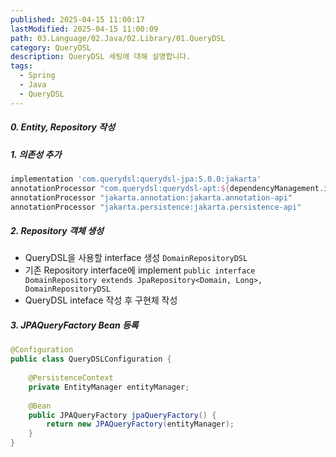 ```yaml
---
published: 2025-04-15 11:00:17
lastModified: 2025-04-15 11:00:09
path: 03.Language/02.Java/02.Library/01.QueryDSL
category: QueryDSL
description: QueryDSL 세팅에 대해 설명합니다.
tags:
  - Spring
  - Java
  - QueryDSL
---
```

##### 0. Entity, Repository 작성
##### 1. 의존성 추가
```build.gradle
implementation 'com.querydsl:querydsl-jpa:5.0.0:jakarta'  
annotationProcessor "com.querydsl:querydsl-apt:${dependencyManagement.importedProperties['querydsl.version']}:jakarta"  
annotationProcessor "jakarta.annotation:jakarta.annotation-api"  
annotationProcessor "jakarta.persistence:jakarta.persistence-api"
```
##### 2. Repository 객체 생성
- QueryDSL을 사용할 interface 생성 `DomainRepositoryDSL`
- 기존 Repository interface에 implement `public interface DomainRepository extends JpaRepository<Domain, Long>, DomainRepositoryDSL`
- QueryDSL inteface 작성 후 구현체 작성

##### 3. JPAQueryFactory Bean 등록
```Java
@Configuration  
public class QueryDSLConfiguration {  
  
    @PersistenceContext  
    private EntityManager entityManager;  
  
    @Bean  
    public JPAQueryFactory jpaQueryFactory() {  
        return new JPAQueryFactory(entityManager);  
    }  
}
```